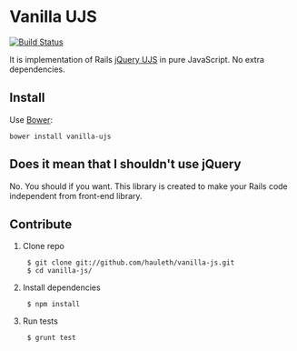 # Vanilla UJS
[![Build Status][travis-img]][travis-link]

It is implementation of Rails [jQuery UJS][jq-ujs] in pure JavaScript.
No extra dependencies.

## Install

Use [Bower][bower]:

    bower install vanilla-ujs

## Does it mean that I shouldn't use jQuery

No. You should if you want. This library is created to make your Rails code
independent from front-end library.

## Contribute

1. Clone repo

        $ git clone git://github.com/hauleth/vanilla-js.git
        $ cd vanilla-js/

2. Install dependencies

        $ npm install

3. Run tests

        $ grunt test

[travis-img]:  https://travis-ci.org/hauleth/vanilla-ujs.png?branch=master
[travis-link]: https://travis-ci.org/hauleth/vanilla-ujs
[jq-ujs]:      https://github.com/rails/jquery-ujs
[bower]:       https://bower.io/
